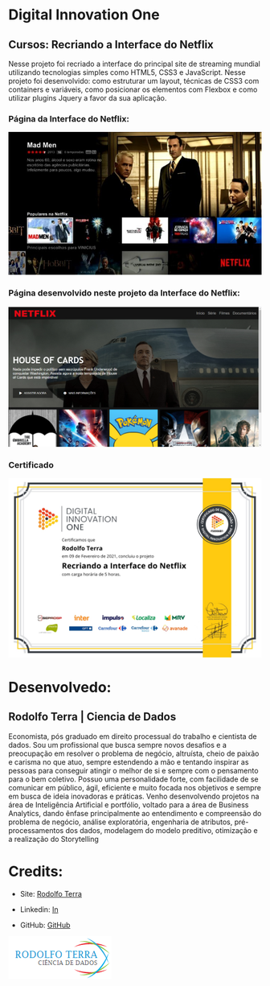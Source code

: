 # Digital Innovation One

## Cursos: Recriando a Interface do Netflix

Nesse projeto foi recriado a interface do principal site de streaming mundial utilizando tecnologias simples como HTML5, CSS3 e JavaScript. Nesse projeto foi desenvolvido: como estruturar um layout, técnicas de CSS3 com containers e variáveis, como posicionar os elementos com Flexbox e como utilizar plugins Jquery a favor da sua aplicação.

### Página da Interface do Netflix:

![Instagram](https://raw.githubusercontent.com/rodolffoterra/create_page_netflix/main/img/captura-de-tela-2014-12-02-as-134653.jpg)


### Página desenvolvido neste projeto da Interface do Netflix:


![Instagram](https://raw.githubusercontent.com/rodolffoterra/create_page_netflix/main/img/netflix_projeto.png)


### Certificado

![Digital Innovation One](https://raw.githubusercontent.com/rodolffoterra/create_page_netflix/main/img/certificado.pdf_page_1.png)


# Desenvolvedo:

## Rodolfo Terra | Ciencia de Dados

Economista, pós graduado em direito processual do trabalho e cientista de dados. Sou um profissional que busca sempre novos desafios e a preocupação em resolver o problema de negócio, altruísta, cheio de paixão e carisma no que atuo, sempre estendendo a mão e tentando inspirar as pessoas para conseguir atingir o melhor de si e sempre com o pensamento para o bem coletivo. Possuo uma personalidade forte, com facilidade de se comunicar em público, ágil, eficiente e muito focada nos objetivos e sempre em busca de ideia inovadoras e práticas. Venho desenvolvendo projetos na área de Inteligência Artificial e  portfólio,  voltado para a área de Business Analytics, dando ênfase principalmente ao entendimento e compreensão do problema de negócio, análise exploratória, engenharia de atributos, pré-processamentos dos dados, modelagem do modelo preditivo, otimização e a realização do Storytelling


# Credits:

 * Site:     <a href="http://www.rodolfoterra.com">Rodolfo Terra</a>

 * Linkedin:       <a href="https://www.linkedin.com/in/rodolffoterra/">In</a>
   
 * GitHub:   <a href="https://github.com/rodolffoterra">GitHub</a>

 ![Ciência de Dados](https://raw.githubusercontent.com/rodolffoterra/Project_KPIs/main/imagem/logo.png)

